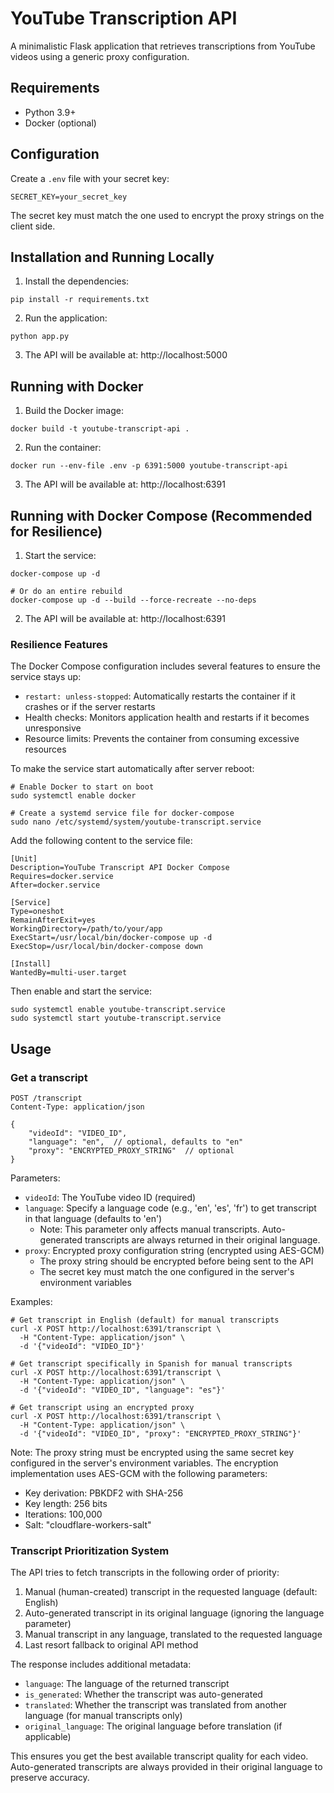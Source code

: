 # YouTube Transcription API

A minimalistic Flask application that retrieves transcriptions from YouTube videos using a generic proxy configuration.

## Requirements
- Python 3.9+
- Docker (optional)

## Configuration

Create a `.env` file with your secret key:

```
SECRET_KEY=your_secret_key
```

The secret key must match the one used to encrypt the proxy strings on the client side.

## Installation and Running Locally

1. Install the dependencies:
```
pip install -r requirements.txt
```

2. Run the application:
```
python app.py
```

3. The API will be available at: http://localhost:5000

## Running with Docker

1. Build the Docker image:
```
docker build -t youtube-transcript-api .
```

2. Run the container:
```
docker run --env-file .env -p 6391:5000 youtube-transcript-api
```

3. The API will be available at: http://localhost:6391

## Running with Docker Compose (Recommended for Resilience)

1. Start the service:
```
docker-compose up -d

# Or do an entire rebuild
docker-compose up -d --build --force-recreate --no-deps
```

2. The API will be available at: http://localhost:6391

### Resilience Features

The Docker Compose configuration includes several features to ensure the service stays up:

- `restart: unless-stopped`: Automatically restarts the container if it crashes or if the server restarts
- Health checks: Monitors application health and restarts if it becomes unresponsive
- Resource limits: Prevents the container from consuming excessive resources

To make the service start automatically after server reboot:

```
# Enable Docker to start on boot
sudo systemctl enable docker

# Create a systemd service file for docker-compose
sudo nano /etc/systemd/system/youtube-transcript.service
```

Add the following content to the service file:

```
[Unit]
Description=YouTube Transcript API Docker Compose
Requires=docker.service
After=docker.service

[Service]
Type=oneshot
RemainAfterExit=yes
WorkingDirectory=/path/to/your/app
ExecStart=/usr/local/bin/docker-compose up -d
ExecStop=/usr/local/bin/docker-compose down

[Install]
WantedBy=multi-user.target
```

Then enable and start the service:

```
sudo systemctl enable youtube-transcript.service
sudo systemctl start youtube-transcript.service
```

## Usage

### Get a transcript
```
POST /transcript
Content-Type: application/json

{
    "videoId": "VIDEO_ID",
    "language": "en",  // optional, defaults to "en"
    "proxy": "ENCRYPTED_PROXY_STRING"  // optional
}
```

Parameters:
- `videoId`: The YouTube video ID (required)
- `language`: Specify a language code (e.g., 'en', 'es', 'fr') to get transcript in that language (defaults to 'en')
  - Note: This parameter only affects manual transcripts. Auto-generated transcripts are always returned in their original language.
- `proxy`: Encrypted proxy configuration string (encrypted using AES-GCM)
  - The proxy string should be encrypted before being sent to the API
  - The secret key must match the one configured in the server's environment variables

Examples:
```
# Get transcript in English (default) for manual transcripts
curl -X POST http://localhost:6391/transcript \
  -H "Content-Type: application/json" \
  -d '{"videoId": "VIDEO_ID"}'

# Get transcript specifically in Spanish for manual transcripts
curl -X POST http://localhost:6391/transcript \
  -H "Content-Type: application/json" \
  -d '{"videoId": "VIDEO_ID", "language": "es"}'

# Get transcript using an encrypted proxy
curl -X POST http://localhost:6391/transcript \
  -H "Content-Type: application/json" \
  -d '{"videoId": "VIDEO_ID", "proxy": "ENCRYPTED_PROXY_STRING"}'
```

Note: The proxy string must be encrypted using the same secret key configured in the server's environment variables. The encryption implementation uses AES-GCM with the following parameters:
- Key derivation: PBKDF2 with SHA-256
- Key length: 256 bits
- Iterations: 100,000
- Salt: "cloudflare-workers-salt"

### Transcript Prioritization System

The API tries to fetch transcripts in the following order of priority:

1. Manual (human-created) transcript in the requested language (default: English)
2. Auto-generated transcript in its original language (ignoring the language parameter)
3. Manual transcript in any language, translated to the requested language
4. Last resort fallback to original API method

The response includes additional metadata:
- `language`: The language of the returned transcript 
- `is_generated`: Whether the transcript was auto-generated
- `translated`: Whether the transcript was translated from another language (for manual transcripts only)
- `original_language`: The original language before translation (if applicable)

This ensures you get the best available transcript quality for each video. Auto-generated transcripts are always provided in their original language to preserve accuracy. 